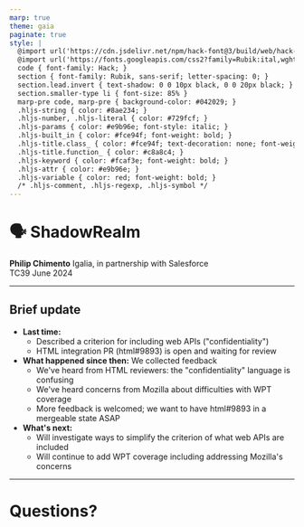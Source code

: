 ```yaml
---
marp: true
theme: gaia
paginate: true
style: |
  @import url('https://cdn.jsdelivr.net/npm/hack-font@3/build/web/hack-subset.css');
  @import url('https://fonts.googleapis.com/css2?family=Rubik:ital,wght@0,400;0,700;1,400;1,700&display=swap');
  code { font-family: Hack; }
  section { font-family: Rubik, sans-serif; letter-spacing: 0; }
  section.lead.invert { text-shadow: 0 0 10px black, 0 0 20px black; }
  section.smaller-type li { font-size: 85% }
  marp-pre code, marp-pre { background-color: #042029; }
  .hljs-string { color: #8ae234; }
  .hljs-number, .hljs-literal { color: #729fcf; }
  .hljs-params { color: #e9b96e; font-style: italic; }
  .hljs-built_in { color: #fce94f; font-weight: bold; }
  .hljs-title.class_ { color: #fce94f; text-decoration: none; font-weight: bold; }
  .hljs-title.function_ { color: #c8a8c4; }
  .hljs-keyword { color: #fcaf3e; font-weight: bold; }
  .hljs-attr { color: #e9b96e; }
  .hljs-variable { color: red; font-weight: bold; }
  /* .hljs-comment, .hljs-regexp, .hljs-symbol */
---
```


<!-- _class: invert lead -->

# 🗣️ **ShadowRealm**

**Philip Chimento**
Igalia, in partnership with Salesforce  
TC39 June 2024

---

## Brief update

- **Last time:**
  - Described a criterion for including web APIs ("confidentiality")
  - HTML integration PR (html#9893) is open and waiting for review
- **What happened since then:** We collected feedback
  - We've heard from HTML reviewers: the "confidentiality" language is confusing
  - We've heard concerns from Mozilla about difficulties with WPT coverage
  - More feedback is welcomed; we want to have html#9893 in a mergeable state ASAP
- **What's next:**
  - Will investigate ways to simplify the criterion of what web APIs are included
  - Will continue to add WPT coverage including addressing Mozilla's concerns

---

<!-- _class: lead -->

# Questions?
